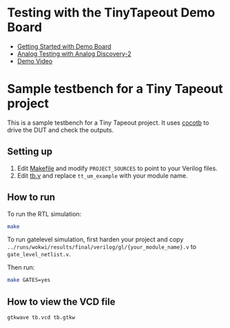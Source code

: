# Testing with the TinyTapeout Demo Board

- [Getting Started with Demo Board](https://tinytapeout.com/guides/get-started-demoboard/)
- [Analog Testing with Analog Discovery-2](https://tinytapeout.com/guides/analog-discovery/)
- [Demo Video](https://youtube.com/shorts/WfNDrHECN1A)

# Sample testbench for a Tiny Tapeout project

This is a sample testbench for a Tiny Tapeout project. It uses [cocotb](https://docs.cocotb.org/en/stable/) to drive the DUT and check the outputs.

## Setting up

1. Edit [Makefile](Makefile) and modify `PROJECT_SOURCES` to point to your Verilog files.
2. Edit [tb.v](tb.v) and replace `tt_um_example` with your module name.

## How to run

To run the RTL simulation:

```sh
make
```

To run gatelevel simulation, first harden your project and copy `../runs/wokwi/results/final/verilog/gl/{your_module_name}.v` to `gate_level_netlist.v`.

Then run:

```sh
make GATES=yes
```

## How to view the VCD file

```sh
gtkwave tb.vcd tb.gtkw
```

